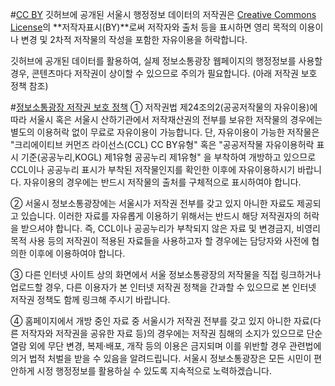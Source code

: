 #[CC BY](http://creativecommons.org/licenses/by/2.0/kr/)
깃허브에 공개된 서울시 행정정보 데이터의 저작권은 [Creative Commons License](http://cckorea.org/xe/?mid=licenses)의 **저작자표시(BY)**로써 저작자와 출처 등을 표시하면 영리 목적의 이용이나 변경 및 2차적 저작물의 작성을 포함한 자유이용을 허락합니다.

깃허브에 공개된 데이터를 활용하여, 실제 정보소통광장 웹페이지의 행정정보를 사용할 경우, 콘텐츠마다 저작권이 상이할 수 있으므로 주의가 필요합니다. (아래 저작권 보호 정책 참조)
 
  
#[정보소통광장 저작권 보호 정책](http://opengov.seoul.go.kr/copyright)
① 저작권법 제24조의2(공공저작물의 자유이용)에 따라 서울시 혹은 서울시 산하기관에서 저작재산권의 전부를 보유한 저작물의 경우에는 별도의 이용허락 없이 무료로 자유이용이 가능합니다. 단, 자유이용이 가능한 저작물은 "크리에이티브 커먼즈 라이선스(CCL) CC BY유형" 혹은 "공공저작물 자유이용허락 표시 기준(공공누리,KOGL) 제1유형 공공누리 제1유형" 을 부착하여 개방하고 있으므로 CCL이나 공공누리 표시가 부착된 저작물인지를 확인한 이후에 자유이용하시기 바랍니다. 자유이용의 경우에는 반드시 저작물의 출처를 구체적으로 표시하여야 합니다.
 
 
② 서울시 정보소통광장에는 서울시가 저작권 전부를 갖고 있지 아니한 자료도 제공되고 있습니다. 이러한 자료를 자유롭게 이용하기 위해서는 반드시 해당 저작권자의 허락을 받으셔야 합니다. 즉, CCL이나 공공누리가 부착되지 않은 자료 및 변경금지, 비영리목적 사용 등의 저작권이 적용된 자료들을 사용하고자 할 경우에는 담당자와 사전에 협의한 이후에 이용하여야 합니다.


③ 다른 인터넷 사이트 상의 화면에서 서울 정보소통광장의 저작물을 직접 링크하거나 업로드할 경우, 다른 이용자가 본 인터넷 저작권 정책을 간과할 수 있으므로 본 인터넷 저작권 정책도 함께 링크해 주시기 바랍니다.
 
 
④ 홈페이지에서 개방 중인 자료 중 서울시가 저작권 전부를 갖고 있지 아니한 자료(다른 저작자와 저작권을 공유한 자료 등)의 경우에는 저작권 침해의 소지가 있으므로 단순 열람 외에 무단 변경, 복제·배포, 개작 등의 이용은 금지되며 이를 위반할 경우 관련법에 의거 법적 처벌을 받을 수 있음을 알려드립니다. 서울시 정보소통광장은 모든 시민이 편안하게 시정 행정정보를 활용하실 수 있도록 지속적으로 노력하겠습니다.
